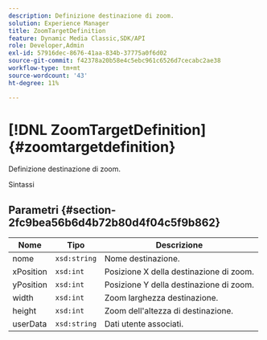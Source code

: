 ```yaml
---
description: Definizione destinazione di zoom.
solution: Experience Manager
title: ZoomTargetDefinition
feature: Dynamic Media Classic,SDK/API
role: Developer,Admin
exl-id: 57916dec-8676-41aa-834b-37775a0f6d02
source-git-commit: f42378a20b58e4c5ebc961c6526d7cecabc2ae38
workflow-type: tm+mt
source-wordcount: '43'
ht-degree: 11%

---
```


# [!DNL ZoomTargetDefinition]{#zoomtargetdefinition}

Definizione destinazione di zoom.

Sintassi

## Parametri {#section-2fc9bea56b6d4b72b80d4f04c5f9b862}

| Nome | Tipo | Descrizione |
|---|---|---|
| nome | `xsd:string` | Nome destinazione. |
| xPosition | `xsd:int` | Posizione X della destinazione di zoom. |
| yPosition | `xsd:int` | Posizione Y della destinazione di zoom. |
| width | `xsd:int` | Zoom larghezza destinazione. |
| height | `xsd:int` | Zoom dell&#39;altezza di destinazione. |
| userData | `xsd:string` | Dati utente associati. |
